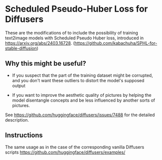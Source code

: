 # Scheduled Pseudo-Huber Loss for Diffusers

These are the modifications of to include the possibility of training text2image models with Scheduled Pseudo Huber loss, introduced in https://arxiv.org/abs/2403.16728. (https://github.com/kabachuha/SPHL-for-stable-diffusion)

## Why this might be useful?

- If you suspect that the part of the training dataset might be corrupted, and you don't want these outliers to distort the model's supposed output

- If you want to improve the aesthetic quality of pictures by helping the model disentangle concepts and be less influenced by another sorts of pictures.

See https://github.com/huggingface/diffusers/issues/7488 for the detailed description.

## Instructions

The same usage as in the case of the corresponding vanilla Diffusers scripts https://github.com/huggingface/diffusers/examples/
